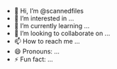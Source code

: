 - 👋 Hi, I’m @scannedfiles
- 👀 I’m interested in ...
- 🌱 I’m currently learning ...
- 💞️ I’m looking to collaborate on ...
- 📫 How to reach me ...
- 😄 Pronouns: ...
- ⚡ Fun fact: ...

<!---
scannedfiles/scannedfiles is a ✨ special ✨ repository because its `README.md` (this file) appears on your GitHub profile.
You can click the Preview link to take a look at your changes.
--->

